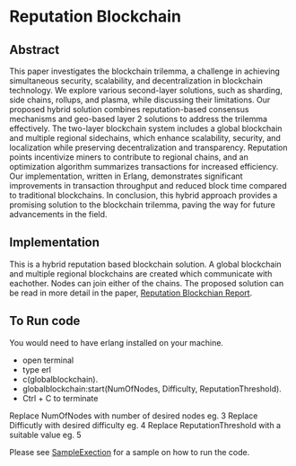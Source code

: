 # Reputation Blockchain

## Abstract
This paper investigates the blockchain trilemma,
a challenge in achieving simultaneous security, scalability, and
decentralization in blockchain technology. We explore various
second-layer solutions, such as sharding, side chains, rollups, and
plasma, while discussing their limitations. Our proposed hybrid
solution combines reputation-based consensus mechanisms and
geo-based layer 2 solutions to address the trilemma effectively.
The two-layer blockchain system includes a global blockchain
and multiple regional sidechains, which enhance scalability,
security, and localization while preserving decentralization and
transparency. Reputation points incentivize miners to contribute
to regional chains, and an optimization algorithm summarizes
transactions for increased efficiency. Our implementation, written
in Erlang, demonstrates significant improvements in transaction
throughput and reduced block time compared to traditional
blockchains. In conclusion, this hybrid approach provides a
promising solution to the blockchain trilemma, paving the way
for future advancements in the field.

## Implementation
This is a hybrid reputation based blockchain solution.
A global blockchain and multiple regional blockchains are created which communicate with eachother.
Nodes can join either of the chains. The proposed solution can be read in more detail in the paper, [Reputation Blockchian Report](https://github.com/Ammar-Amjad/ReputationBlockchain/blob/main/Reputation%20Blockchain%20Report.pdf).


## To Run code
You would need to have erlang installed on your machine.
- open terminal
- type erl
- c(globalblockchain).
- globalblockchain:start(NumOfNodes, Difficulty, ReputationThreshold).
- Ctrl + C to terminate

Replace NumOfNodes with number of desired nodes eg. 3
Replace Difficutly with desired difficulty eg. 4
Replace ReputationThreshold with a suitable value eg. 5

Please see [SampleExection](https://github.com/Ammar-Amjad/ReputationBlockchain/blob/main/SampleExecution.png) for a sample on how to run the code.


